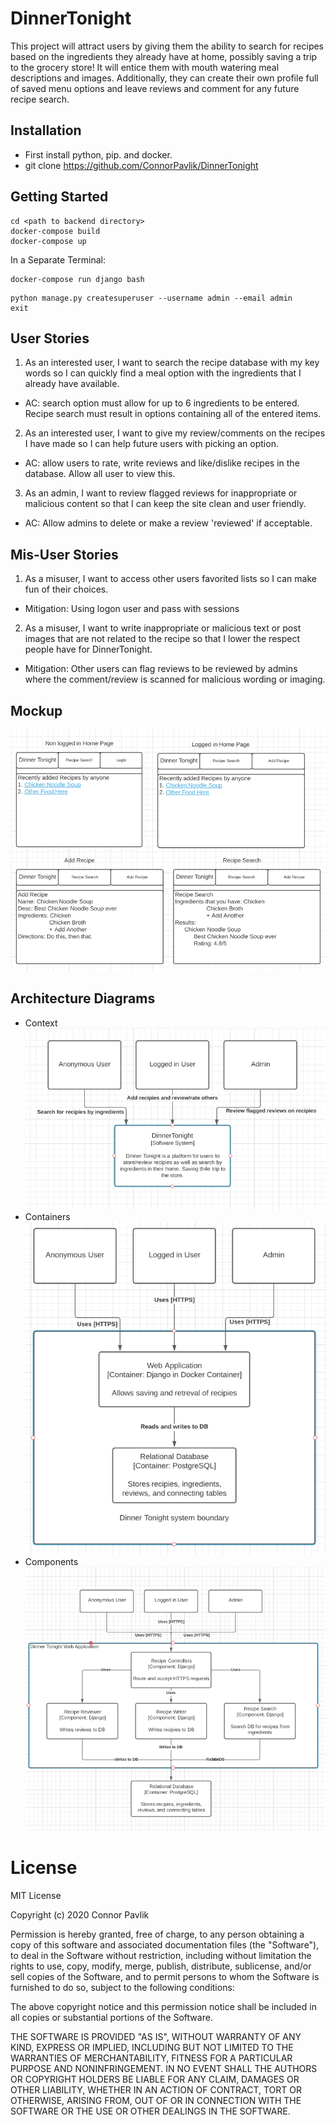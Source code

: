 # DinnerTonight
This project will attract users by giving them the ability to search for recipes based on the ingredients they already have at home, possibly saving a trip to the grocery store! It will entice them with mouth watering meal descriptions and images. Additionally, they can create their own profile full of saved menu options and leave reviews and comment for any future recipe search.

## Installation
* First install python, pip. and docker.
* git clone https://github.com/ConnorPavlik/DinnerTonight

## Getting Started
```
cd <path to backend directory>
docker-compose build
docker-compose up
```
In a Separate Terminal:
```
docker-compose run django bash
```
```
python manage.py createsuperuser --username admin --email admin
exit
```

## User Stories
1. As an interested user, I want to search the recipe database with my key words so I can quickly find a meal option with the ingredients that I already have available.

  - AC: search option must allow for up to 6 ingredients to be entered. Recipe search must result in options containing all of the entered items.

2. As an interested user, I want to give my review/comments on the recipes I have made so I can help future users with picking an option.

  - AC: allow users to rate, write reviews and like/dislike recipes in the database. Allow all user to view this.

3. As an admin, I want to review flagged reviews for inappropriate or malicious content so that I can keep the site clean and user friendly.

  - AC: Allow admins to delete or make a review 'reviewed' if acceptable.

## Mis-User Stories  
1. As a misuser, I want to access other users favorited lists so I can make fun of their choices.

  - Mitigation: Using logon user and pass with sessions

2. As a misuser, I want to write inappropriate or malicious text or post images that are not related to the recipe so that I lower the respect people have for DinnerTonight.

  - Mitigation: Other users can flag reviews to be reviewed by admins where the comment/review is scanned for malicious wording or imaging.

## Mockup
![Example Screenshot](Diagrams/Mockup.png)
## Architecture Diagrams
  - Context
    ![Example Screenshot](Diagrams/C4Context.png)
  - Containers
    ![Example Screenshot](Diagrams/C4Containers.png)
  - Components
    ![Example Screenshot](Diagrams/C4Components.png)
# License
MIT License

Copyright (c) 2020 Connor Pavlik

Permission is hereby granted, free of charge, to any person obtaining a copy
of this software and associated documentation files (the "Software"), to deal
in the Software without restriction, including without limitation the rights
to use, copy, modify, merge, publish, distribute, sublicense, and/or sell
copies of the Software, and to permit persons to whom the Software is
furnished to do so, subject to the following conditions:

The above copyright notice and this permission notice shall be included in all
copies or substantial portions of the Software.

THE SOFTWARE IS PROVIDED "AS IS", WITHOUT WARRANTY OF ANY KIND, EXPRESS OR
IMPLIED, INCLUDING BUT NOT LIMITED TO THE WARRANTIES OF MERCHANTABILITY,
FITNESS FOR A PARTICULAR PURPOSE AND NONINFRINGEMENT. IN NO EVENT SHALL THE
AUTHORS OR COPYRIGHT HOLDERS BE LIABLE FOR ANY CLAIM, DAMAGES OR OTHER
LIABILITY, WHETHER IN AN ACTION OF CONTRACT, TORT OR OTHERWISE, ARISING FROM,
OUT OF OR IN CONNECTION WITH THE SOFTWARE OR THE USE OR OTHER DEALINGS IN THE
SOFTWARE.

